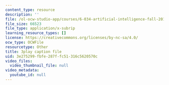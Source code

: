 ```yaml
---
content_type: resource
description: ''
file: /ol-ocw-studio-app/courses/6-034-artificial-intelligence-fall-2010/3e275299fbfe287ffc51316c5620570c_uXt8qF2Zzfo.srt
file_size: 66523
file_type: application/x-subrip
learning_resource_types: []
license: https://creativecommons.org/licenses/by-nc-sa/4.0/
ocw_type: OCWFile
resourcetype: Other
title: 3play caption file
uid: 3e275299-fbfe-287f-fc51-316c5620570c
video_files:
  video_thumbnail_file: null
video_metadata:
  youtube_id: null
---
```

